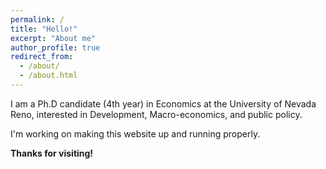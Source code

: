 ```yaml
---
permalink: /
title: "Hello!"
excerpt: "About me"
author_profile: true
redirect_from: 
  - /about/
  - /about.html
---
```

I am a Ph.D candidate (4th year) in Economics at the University of Nevada Reno, interested in Development, Macro-economics, and public policy. 

I'm working on making this website up and running properly.

**Thanks for visiting!**





